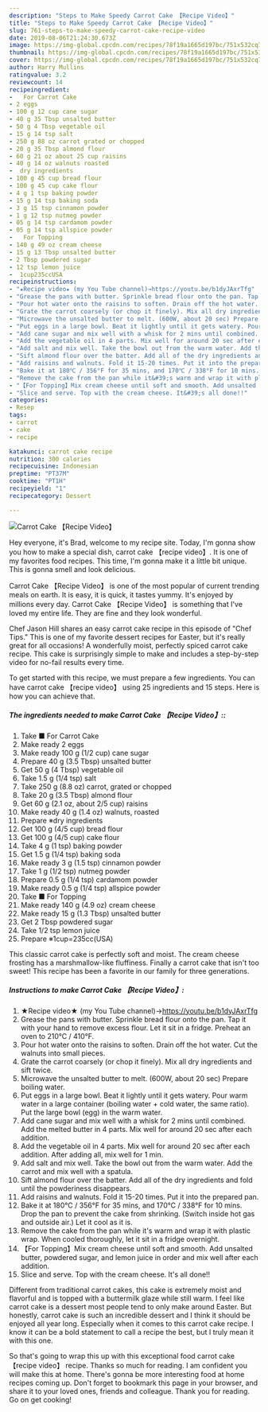```yaml
---
description: "Steps to Make Speedy Carrot Cake 【Recipe Video】"
title: "Steps to Make Speedy Carrot Cake 【Recipe Video】"
slug: 761-steps-to-make-speedy-carrot-cake-recipe-video
date: 2019-08-06T21:24:30.673Z
image: https://img-global.cpcdn.com/recipes/78f19a1665d197bc/751x532cq70/carrot-cake-recipe-video-recipe-main-photo.jpg
thumbnail: https://img-global.cpcdn.com/recipes/78f19a1665d197bc/751x532cq70/carrot-cake-recipe-video-recipe-main-photo.jpg
cover: https://img-global.cpcdn.com/recipes/78f19a1665d197bc/751x532cq70/carrot-cake-recipe-video-recipe-main-photo.jpg
author: Harry Mullins
ratingvalue: 3.2
reviewcount: 14
recipeingredient:
-   For Carrot Cake
- 2 eggs
- 100 g 12 cup cane sugar
- 40 g 35 Tbsp unsalted butter
- 50 g 4 Tbsp vegetable oil
- 15 g 14 tsp salt
- 250 g 88 oz carrot grated or chopped
- 20 g 35 Tbsp almond flour
- 60 g 21 oz about 25 cup raisins
- 40 g 14 oz walnuts roasted
-  dry ingredients
- 100 g 45 cup bread flour
- 100 g 45 cup cake flour
- 4 g 1 tsp baking powder
- 15 g 14 tsp baking soda
- 3 g 15 tsp cinnamon powder
- 1 g 12 tsp nutmeg powder
- 05 g 14 tsp cardamom powder
- 05 g 14 tsp allspice powder
-   For Topping
- 140 g 49 oz cream cheese
- 15 g 13 Tbsp unsalted butter
- 2 Tbsp powdered sugar
- 12 tsp lemon juice
-  1cup235ccUSA
recipeinstructions:
- "★Recipe video★ (my You Tube channel)→https://youtu.be/b1dyJAxrTfg"
- "Grease the pans with butter. Sprinkle bread flour onto the pan. Tap it with your hand to remove excess flour. Let it sit in a fridge. Preheat an oven to 210℃ / 410°F."
- "Pour hot water onto the raisins to soften. Drain off the hot water.  Cut the walnuts into small pieces."
- "Grate the carrot coarsely (or chop it finely). Mix all dry ingredients and sift twice."
- "Microwave the unsalted butter to melt. (600W, about 20 sec) Prepare boiling water."
- "Put eggs in a large bowl. Beat it lightly until it gets watery. Pour warm water in a large container (boiling water + cold water, the same ratio). Put the large bowl (egg) in the warm water."
- "Add cane sugar and mix well with a whisk for 2 mins until combined. Add the melted butter in 4 parts. Mix well for around 20 sec after each addition."
- "Add the vegetable oil in 4 parts. Mix well for around 20 sec after each addition. After adding all, mix well for 1 min."
- "Add salt and mix well. Take the bowl out from the warm water. Add the carrot and mix well with a spatula."
- "Sift almond flour over the batter. Add all of the dry ingredients and fold until the powderiness disappears."
- "Add raisins and walnuts. Fold it 15-20 times. Put it into the prepared pan."
- "Bake it at 180℃ / 356°F for 35 mins, and 170℃ / 338°F for 10 mins. Drop the pan to prevent the cake from shrinking. (Switch inside hot gas and outside air.) Let it cool as it is."
- "Remove the cake from the pan while it&#39;s warm and wrap it with plastic wrap. When cooled thoroughly, let it sit in a fridge overnight."
- "【For Topping】Mix cream cheese until soft and smooth. Add unsalted butter, powdered sugar, and lemon juice in order and mix well after each addition."
- "Slice and serve. Top with the cream cheese. It&#39;s all done!!"
categories:
- Resep
tags:
- carrot
- cake
- recipe

katakunci: carrot cake recipe
nutrition: 300 calories
recipecuisine: Indonesian
preptime: "PT37M"
cooktime: "PT1H"
recipeyield: "1"
recipecategory: Dessert

---
```



![Carrot Cake 【Recipe Video】](https://img-global.cpcdn.com/recipes/78f19a1665d197bc/751x532cq70/carrot-cake-recipe-video-recipe-main-photo.jpg)

Hey everyone, it's Brad, welcome to my recipe site. Today, I'm gonna show you how to make a special dish, carrot cake 【recipe video】. It is one of my favorites food recipes. This time, I'm gonna make it a little bit unique. This is gonna smell and look delicious.

Carrot Cake 【Recipe Video】 is one of the most popular of current trending meals on earth. It is easy, it is quick, it tastes yummy. It's enjoyed by millions every day. Carrot Cake 【Recipe Video】 is something that I've loved my entire life. They are fine and they look wonderful.

Chef Jason Hill shares an easy carrot cake recipe in this episode of &#34;Chef Tips.&#34; This is one of my favorite dessert recipes for Easter, but it&#39;s really great for all occasions! A wonderfully moist, perfectly spiced carrot cake recipe. This cake is surprisingly simple to make and includes a step-by-step video for no-fail results every time.


To get started with this recipe, we must prepare a few ingredients. You can have carrot cake 【recipe video】 using 25 ingredients and 15 steps. Here is how you can achieve that.

##### The ingredients needed to make Carrot Cake 【Recipe Video】::

1. Take  ■ For Carrot Cake
1. Make ready 2 eggs
1. Make ready 100 g (1/2 cup) cane sugar
1. Prepare 40 g (3.5 Tbsp) unsalted butter
1. Get 50 g (4 Tbsp) vegetable oil
1. Take 1.5 g (1/4 tsp) salt
1. Take 250 g (8.8 oz) carrot, grated or chopped
1. Take 20 g (3.5 Tbsp) almond flour
1. Get 60 g (2.1 oz, about 2/5 cup) raisins
1. Make ready 40 g (1.4 oz) walnuts, roasted
1. Prepare  ※dry ingredients
1. Get 100 g (4/5 cup) bread flour
1. Get 100 g (4/5 cup) cake flour
1. Take 4 g (1 tsp) baking powder
1. Get 1.5 g (1/4 tsp) baking soda
1. Make ready 3 g (1.5 tsp) cinnamon powder
1. Take 1 g (1/2 tsp) nutmeg powder
1. Prepare 0.5 g (1/4 tsp) cardamom powder
1. Make ready 0.5 g (1/4 tsp) allspice powder
1. Take  ■ For Topping
1. Make ready 140 g (4.9 oz) cream cheese
1. Make ready 15 g (1.3 Tbsp) unsalted butter
1. Get 2 Tbsp powdered sugar
1. Take 1/2 tsp lemon juice
1. Prepare  ※1cup=235cc(USA)


This classic carrot cake is perfectly soft and moist. The cream cheese frosting has a marshmallow-like fluffiness. Finally a carrot cake that isn&#39;t too sweet! This recipe has been a favorite in our family for three generations. 

##### Instructions to make Carrot Cake 【Recipe Video】:

1. ★Recipe video★ (my You Tube channel)→https://youtu.be/b1dyJAxrTfg
1. Grease the pans with butter. Sprinkle bread flour onto the pan. Tap it with your hand to remove excess flour. Let it sit in a fridge. Preheat an oven to 210℃ / 410°F.
1. Pour hot water onto the raisins to soften. Drain off the hot water. 
Cut the walnuts into small pieces.
1. Grate the carrot coarsely (or chop it finely). Mix all dry ingredients and sift twice.
1. Microwave the unsalted butter to melt. (600W, about 20 sec) Prepare boiling water.
1. Put eggs in a large bowl. Beat it lightly until it gets watery. Pour warm water in a large container (boiling water + cold water, the same ratio). Put the large bowl (egg) in the warm water.
1. Add cane sugar and mix well with a whisk for 2 mins until combined. Add the melted butter in 4 parts. Mix well for around 20 sec after each addition.
1. Add the vegetable oil in 4 parts. Mix well for around 20 sec after each addition. After adding all, mix well for 1 min.
1. Add salt and mix well. Take the bowl out from the warm water. Add the carrot and mix well with a spatula.
1. Sift almond flour over the batter. Add all of the dry ingredients and fold until the powderiness disappears.
1. Add raisins and walnuts. Fold it 15-20 times. Put it into the prepared pan.
1. Bake it at 180℃ / 356°F for 35 mins, and 170℃ / 338°F for 10 mins. Drop the pan to prevent the cake from shrinking. (Switch inside hot gas and outside air.) Let it cool as it is.
1. Remove the cake from the pan while it&#39;s warm and wrap it with plastic wrap. When cooled thoroughly, let it sit in a fridge overnight.
1. 【For Topping】Mix cream cheese until soft and smooth. Add unsalted butter, powdered sugar, and lemon juice in order and mix well after each addition.
1. Slice and serve. Top with the cream cheese. It&#39;s all done!!


Different from traditional carrot cakes, this cake is extremely moist and flavorful and is topped with a buttermilk glaze while still warm. I feel like carrot cake is a dessert most people tend to only make around Easter. But honestly, carrot cake is such an incredible dessert and I think it should be enjoyed all year long. Especially when it comes to this carrot cake recipe. I know it can be a bold statement to call a recipe the best, but I truly mean it with this one. 

So that's going to wrap this up with this exceptional food carrot cake 【recipe video】 recipe. Thanks so much for reading. I am confident you will make this at home. There's gonna be more interesting food at home recipes coming up. Don't forget to bookmark this page in your browser, and share it to your loved ones, friends and colleague. Thank you for reading. Go on get cooking!
